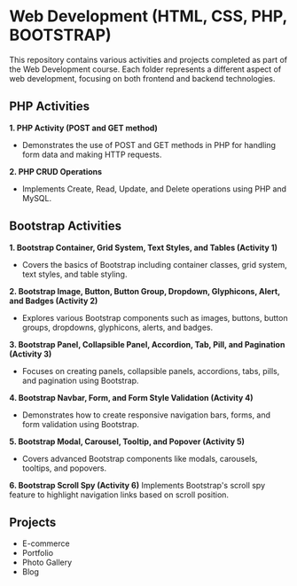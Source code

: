 # Web Development (HTML, CSS, PHP, BOOTSTRAP)

This repository contains various activities and projects completed as part of the Web Development course. Each folder represents a different aspect of web development, focusing on both frontend and backend technologies.

## PHP Activities
__1. PHP Activity (POST and GET method)__
- Demonstrates the use of POST and GET methods in PHP for handling form data and making HTTP requests.

__2. PHP CRUD Operations__
- Implements Create, Read, Update, and Delete operations using PHP and MySQL.

## Bootstrap Activities

__1. Bootstrap Container, Grid System, Text Styles, and Tables (Activity 1)__
- Covers the basics of Bootstrap including container classes, grid system, text styles, and table styling.

__2. Bootstrap Image, Button, Button Group, Dropdown, Glyphicons, Alert, and Badges (Activity 2)__
- Explores various Bootstrap components such as images, buttons, button groups, dropdowns, glyphicons, alerts, and badges.

__3. Bootstrap Panel, Collapsible Panel, Accordion, Tab, Pill, and Pagination (Activity 3)__
- Focuses on creating panels, collapsible panels, accordions, tabs, pills, and pagination using Bootstrap.

__4. Bootstrap Navbar, Form, and Form Style Validation (Activity 4)__
- Demonstrates how to create responsive navigation bars, forms, and form validation using Bootstrap.

__5. Bootstrap Modal, Carousel, Tooltip, and Popover (Activity 5)__
- Covers advanced Bootstrap components like modals, carousels, tooltips, and popovers.

__6. Bootstrap Scroll Spy (Activity 6)__
Implements Bootstrap's scroll spy feature to highlight navigation links based on scroll position.

## Projects
 - E-commerce
 - Portfolio
 - Photo Gallery
 - Blog

